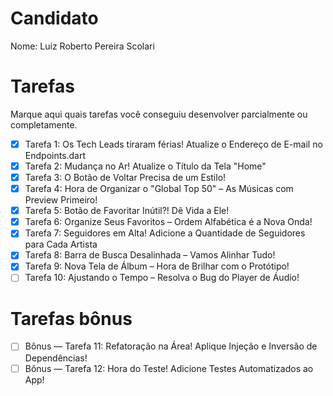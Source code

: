 # Candidato

Nome: Luiz Roberto Pereira Scolari

# Tarefas

Marque aqui quais tarefas você conseguiu desenvolver parcialmente ou completamente.

- [x] Tarefa 1: Os Tech Leads tiraram férias! Atualize o Endereço de E-mail no Endpoints.dart
- [x] Tarefa 2: Mudança no Ar! Atualize o Título da Tela "Home"
- [x] Tarefa 3: O Botão de Voltar Precisa de um Estilo!
- [x] Tarefa 4: Hora de Organizar o "Global Top 50" – As Músicas com Preview Primeiro!
- [x] Tarefa 5: Botão de Favoritar Inútil?! Dê Vida a Ele!
- [x] Tarefa 6: Organize Seus Favoritos – Ordem Alfabética é a Nova Onda!
- [x] Tarefa 7: Seguidores em Alta! Adicione a Quantidade de Seguidores para Cada Artista
- [x] Tarefa 8: Barra de Busca Desalinhada – Vamos Alinhar Tudo!
- [x] Tarefa 9: Nova Tela de Álbum – Hora de Brilhar com o Protótipo!
- [ ] Tarefa 10: Ajustando o Tempo – Resolva o Bug do Player de Áudio!

# Tarefas bônus

- [ ] Bônus — Tarefa 11: Refatoração na Área! Aplique Injeção e Inversão de Dependências!
- [ ] Bônus — Tarefa 12: Hora do Teste! Adicione Testes Automatizados ao App!

